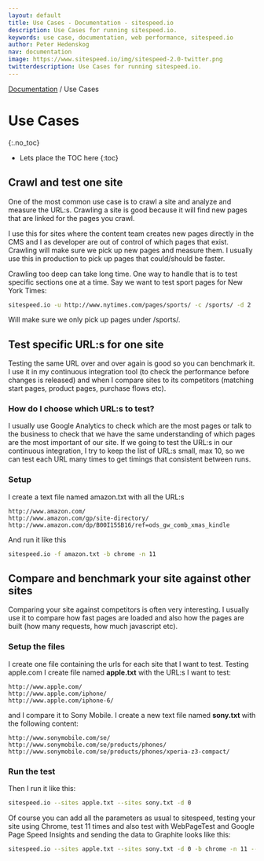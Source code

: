 ```yaml
---
layout: default
title: Use Cases - Documentation - sitespeed.io
description: Use Cases for running sitespeed.io.
keywords: use case, documentation, web performance, sitespeed.io
author: Peter Hedenskog
nav: documentation
image: https://www.sitespeed.io/img/sitespeed-2.0-twitter.png
twitterdescription: Use Cases for running sitespeed.io.
---
```

[Documentation](/documentation/) / Use Cases

# Use Cases
{:.no_toc}

* Lets place the TOC here
{:toc}

## Crawl and test one site
One of the most common use case is to crawl a site and analyze and measure the URL:s. Crawling a site is good because it will find new pages that are linked for the pages you crawl.

I use this for sites where the content team creates new pages directly in the CMS and I as developer are out of control of which pages that exist. Crawling will make sure we pick up new pages and measure them. I usually use this in production to pick up pages that could/should be faster.

Crawling too deep can take long time. One way to handle that is to test specific sections one at a time. Say we want to test sport pages for New York Times:

~~~bash
sitespeed.io -u http://www.nytimes.com/pages/sports/ -c /sports/ -d 2
~~~

Will make sure we only pick up pages under /sports/.

## Test specific URL:s for one site
Testing the same URL over and over again is good so you can benchmark it. I use it in my continuous integration tool (to check the performance before changes is released) and when I compare sites to its competitors (matching start pages, product pages, purchase flows etc).


### How do I choose which URL:s to test?
I usually use Google Analytics to check which are the most pages or talk to the business to check that we have the same understanding of which pages are the most important of our site. If we going to test the URL:s in our continuous integration, I try to keep the list of URL:s small, max 10, so we can test each URL many times to get timings that consistent between runs.

### Setup
I create a text file named amazon.txt with all the URL:s

~~~
http://www.amazon.com/
http://www.amazon.com/gp/site-directory/
http://www.amazon.com/dp/B00I15SB16/ref=ods_gw_comb_xmas_kindle
~~~

And run it like this

~~~bash
sitespeed.io -f amazon.txt -b chrome -n 11
~~~

## Compare and benchmark your site against other sites
Comparing your site against competitors is often very interesting. I usually use it to compare how fast pages are loaded and also how the pages are built (how many requests, how much javascript etc).

### Setup the files
I create one file containing the urls for each site that I want to test. Testing apple.com I create file named **apple.txt** with the URL:s I want to test:

~~~
http://www.apple.com/
http://www.apple.com/iphone/
http://www.apple.com/iphone-6/
~~~

and I compare it to Sony Mobile. I create a new text file named **sony.txt** with the following content:

~~~
http://www.sonymobile.com/se/
http://www.sonymobile.com/se/products/phones/
http://www.sonymobile.com/se/products/phones/xperia-z3-compact/
~~~

### Run the test
Then I run it like this:

~~~bash
sitespeed.io --sites apple.txt --sites sony.txt -d 0
~~~

Of course you can add all the parameters as usual to sitespeed, testing your site using Chrome, test 11 times and also test with WebPageTest and Google Page Speed Insights and sending the data to Graphite looks like this:

~~~bash
sitespeed.io --sites apple.txt --sites sony.txt -d 0 -b chrome -n 11 --wptHost your.webpagetest.com --gpsiKey YOUR_GOOGLE_KEY --graphiteHost mygraphitehost.com
~~~
